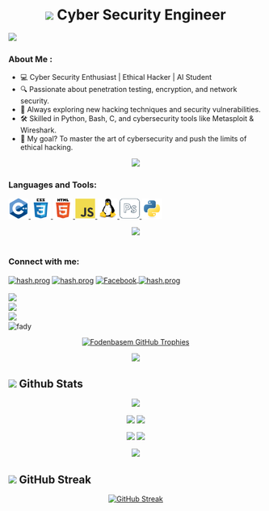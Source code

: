 <h1 align="center">
  <img src="https://slackmojis.com/emojis/9819-hacker-skull/download" width="34"/> Cyber Security Engineer
</h1>

<p >
  <a href="https://git.io/typing-svg">
    <img src="https://readme-typing-svg.herokuapp.com?font=Fira+Code&weight=300&pause=1000&color=F70225&background=157DFF00&width=435&height=52&lines=Fady+Basem+welcome+for+All+;Thank+you+for+visiting+the+profile">
  </a>
</p>

### About Me : 

- 💻 Cyber Security Enthusiast | Ethical Hacker | AI Student
- 🔍 Passionate about penetration testing, encryption, and network security.
- 🚀 Always exploring new hacking techniques and security vulnerabilities.
- 🛠 Skilled in Python, Bash, C, and cybersecurity tools like Metasploit & Wireshark.
- 🎯 My goal? To master the art of cybersecurity and push the limits of ethical hacking.


<p  align="center">
<img src="https://user-images.githubusercontent.com/73097560/115834477-dbab4500-a447-11eb-908a-139a6edaec5c.gif"> 


<h3 align="left">Languages and Tools:</h3>
<p align="left"> <a href="https://www.w3schools.com/cpp/" target="_blank" rel="noreferrer"> <img src="https://raw.githubusercontent.com/devicons/devicon/master/icons/cplusplus/cplusplus-original.svg" alt="cplusplus" width="40" height="40"/> </a> <a href="https://www.w3schools.com/css/" target="_blank" rel="noreferrer"> <img src="https://raw.githubusercontent.com/devicons/devicon/master/icons/css3/css3-original-wordmark.svg" alt="css3" width="40" height="40"/> </a> <a href="https://www.w3.org/html/" target="_blank" rel="noreferrer"> <img src="https://raw.githubusercontent.com/devicons/devicon/master/icons/html5/html5-original-wordmark.svg" alt="html5" width="40" height="40"/> </a> <a href="https://developer.mozilla.org/en-US/docs/Web/JavaScript" target="_blank" rel="noreferrer"> <img src="https://raw.githubusercontent.com/devicons/devicon/master/icons/javascript/javascript-original.svg" alt="javascript" width="40" height="40"/> </a> <a href="https://www.linux.org/" target="_blank" rel="noreferrer"> <img src="https://raw.githubusercontent.com/devicons/devicon/master/icons/linux/linux-original.svg" alt="linux" width="40" height="40"/> </a> <a href="https://www.photoshop.com/en" target="_blank" rel="noreferrer"> <img src="https://raw.githubusercontent.com/devicons/devicon/master/icons/photoshop/photoshop-line.svg" alt="photoshop" width="40" height="40"/> </a> <a href="https://www.python.org" target="_blank" rel="noreferrer"> <img src="https://raw.githubusercontent.com/devicons/devicon/master/icons/python/python-original.svg" alt="python" width="40" height="40"/> </a> </p>

<p  align="center">
<img src="https://user-images.githubusercontent.com/73097560/115834477-dbab4500-a447-11eb-908a-139a6edaec5c.gif">             
<br>
<br>
<h3 align="left">Connect with me:</h3>  
<p align="left">
<a href="https://www.instagram.com/foda_basem?igsh=MWpwY3Y4ZzEzYnBmbQ%3D%3D&utm_source=qr" target="blank"><img align="center" src="https://cdn.jsdelivr.net/npm/simple-icons@3.0.1/icons/instagram.svg" alt="hash.prog" height="30" width="40" /></a>  
<a href="https://github.com/Fodenbasem" target="blank"><img align="center" src="https://cdn.jsdelivr.net/npm/simple-icons@3.0.1/icons/github.svg" alt="hash.prog" height="30" width="40" /></a>
<a href="https://www.facebook.com/profile.php?id=100085280767369" target="_blank">
  <img align="center" src="https://cdn.jsdelivr.net/npm/simple-icons@3.0.1/icons/facebook.svg" alt="Facebook" height="30" width="40" />
</a>
<a href="https://www.linkedin.com/in/fady-basem-b96278340/" target="blank"><img align="center" src="https://cdn.jsdelivr.net/npm/simple-icons@3.0.1/icons/linkedin.svg" alt="hash.prog" height="30" width="40" /></a>



<br>
<br>

<a href="https://github.com/Fodenbasem" target="_blank">
  <img src="https://img.shields.io/badge/GitHub-100000?style=plastic&logo=github">
</a>  
<br>

<a href="https://www.linkedin.com/in/fady-basem-b96278340/">
  <img src="https://img.shields.io/badge/-LinkedIn-0e76a8?style=plastic&logo=linkedIn">
</a>  
<br>

<a href="https://www.instagram.com/foda_basem?igsh=MWpwY3Y4ZzEzYnBmbQ%3D%3D&utm_source=qr">
  <img src="https://img.shields.io/badge/-Instagram-833AB4?style=plastic&logo=Instagram">
</a>  
<br>

<img src="https://komarev.com/ghpvc/?username=hashfx&label=Profile%20views&color=0e75b6&style=flat" alt="fady">

 


<p align="center">
  <a href="https://github.com/ryo-ma/github-profile-trophy">
    <img src="https://github-profile-trophy.vercel.app/?username=Fodenbasem&layout=compact&theme=radical&column=7&row=1&margin-w=15&margin-h=15" alt="Fodenbasem GitHub Trophies" />
  </a>
</p>




<p  align="center">
<img src="https://user-images.githubusercontent.com/73097560/115834477-dbab4500-a447-11eb-908a-139a6edaec5c.gif">             
<br>


## <img src="https://media.giphy.com/media/iY8CRBdQXODJSCERIr/giphy.gif" width="35"><b> Github Stats </b>


<p align="center">
  <img src="http://github-profile-summary-cards.vercel.app/api/cards/profile-details?username=Fodenbasem&theme=bear">
</p>


<p align="center">
    <img src="http://github-profile-summary-cards.vercel.app/api/cards/repos-per-language?username=Fodenbasem&theme=bear" width="48%">
    <img src="http://github-profile-summary-cards.vercel.app/api/cards/most-commit-language?username=Fodenbasem&theme=bear" width="48%">
</p>
<p align="center">
    <img src="http://github-profile-summary-cards.vercel.app/api/cards/stats?username=Fodenbasem&theme=bear" width="48%">
    <img src="http://github-profile-summary-cards.vercel.app/api/cards/productive-time?username=Fodenbasem&theme=bear&utcOffset=8" width="48%">
</p>


<p  align="center">
<img src="https://user-images.githubusercontent.com/73097560/115834477-dbab4500-a447-11eb-908a-139a6edaec5c.gif">             
<br>






## <img src="https://media.giphy.com/media/Mp5uJLEE9Ompq/giphy.gif" width="25"> <b>GitHub Streak</b>



<p align="center">
  <a href="https://git.io/streak-stats">
    <img src="https://github-readme-streak-stats.herokuapp.com?user=Fodenbasem&theme=violet-dark" alt="GitHub Streak">
  </a>
</p>



